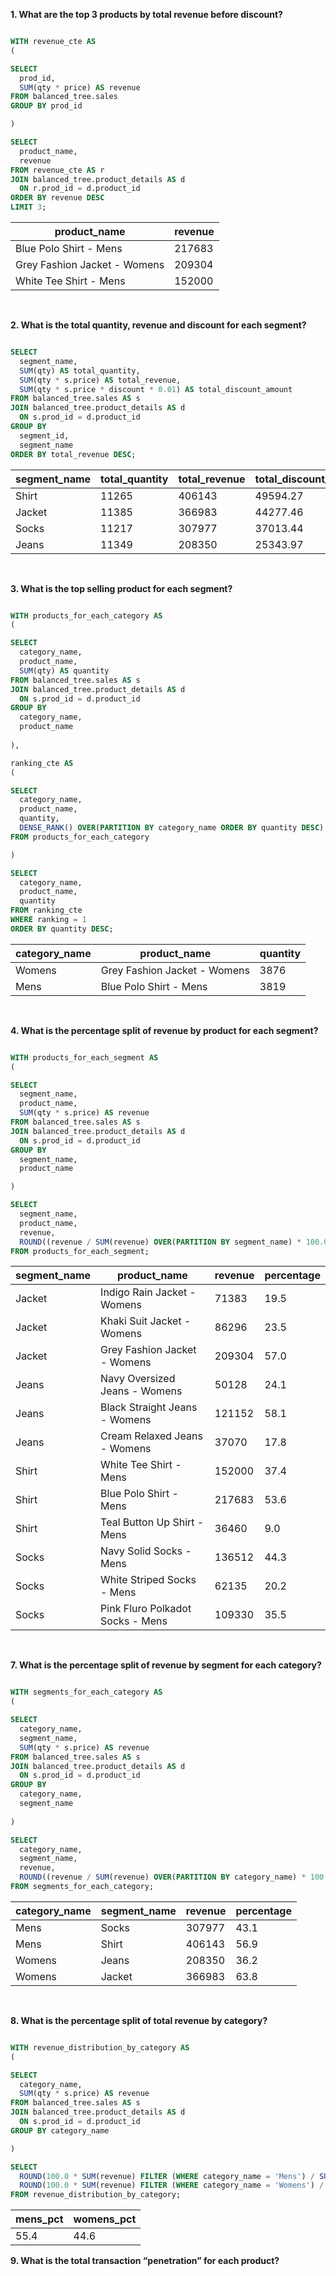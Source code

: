 **1. What are the top 3 products by total revenue before discount?**

````sql

WITH revenue_cte AS
(

SELECT
  prod_id,
  SUM(qty * price) AS revenue
FROM balanced_tree.sales
GROUP BY prod_id

)

SELECT 
  product_name,
  revenue
FROM revenue_cte AS r
JOIN balanced_tree.product_details AS d
  ON r.prod_id = d.product_id
ORDER BY revenue DESC
LIMIT 3;

````

| product_name                 | revenue |
| ---------------------------- | ------- |
| Blue Polo Shirt - Mens       | 217683  |
| Grey Fashion Jacket - Womens | 209304  |
| White Tee Shirt - Mens       | 152000  |

<br/>

**2. What is the total quantity, revenue and discount for each segment?**

````sql

SELECT
  segment_name,
  SUM(qty) AS total_quantity,
  SUM(qty * s.price) AS total_revenue,
  SUM(qty * s.price * discount * 0.01) AS total_discount_amount
FROM balanced_tree.sales AS s
JOIN balanced_tree.product_details AS d
  ON s.prod_id = d.product_id
GROUP BY 
  segment_id,
  segment_name
ORDER BY total_revenue DESC;

````

| segment_name | total_quantity | total_revenue | total_discount_amount |
| ------------ | -------------- | ------------- | --------------------- |
| Shirt        | 11265          | 406143        | 49594.27              |
| Jacket       | 11385          | 366983        | 44277.46              |
| Socks        | 11217          | 307977        | 37013.44              |
| Jeans        | 11349          | 208350        | 25343.97              |

<br/>

**3. What is the top selling product for each segment?**

````sql

WITH products_for_each_category AS
(

SELECT 
  category_name,
  product_name,
  SUM(qty) AS quantity
FROM balanced_tree.sales AS s
JOIN balanced_tree.product_details AS d
  ON s.prod_id = d.product_id
GROUP BY 
  category_name,
  product_name
  
),

ranking_cte AS
(

SELECT 
  category_name,
  product_name,
  quantity,
  DENSE_RANK() OVER(PARTITION BY category_name ORDER BY quantity DESC) AS ranking
FROM products_for_each_category

)

SELECT
  category_name,
  product_name,
  quantity
FROM ranking_cte
WHERE ranking = 1
ORDER BY quantity DESC;

````

| category_name | product_name                 | quantity |
| ------------- | ---------------------------- | -------- |
| Womens        | Grey Fashion Jacket - Womens | 3876     |
| Mens          | Blue Polo Shirt - Mens       | 3819     |

<br/>

**4. What is the percentage split of revenue by product for each segment?**

````sql

WITH products_for_each_segment AS
(

SELECT 
  segment_name,
  product_name,
  SUM(qty * s.price) AS revenue
FROM balanced_tree.sales AS s
JOIN balanced_tree.product_details AS d
  ON s.prod_id = d.product_id
GROUP BY 
  segment_name,
  product_name

)

SELECT
  segment_name,
  product_name,
  revenue,
  ROUND((revenue / SUM(revenue) OVER(PARTITION BY segment_name) * 100.0), 1) AS percentage
FROM products_for_each_segment;

````

| segment_name | product_name                     | revenue | percentage |
| ------------ | -------------------------------- | ------- | ---------- |
| Jacket       | Indigo Rain Jacket - Womens      | 71383   | 19.5       |
| Jacket       | Khaki Suit Jacket - Womens       | 86296   | 23.5       |
| Jacket       | Grey Fashion Jacket - Womens     | 209304  | 57.0       |
| Jeans        | Navy Oversized Jeans - Womens    | 50128   | 24.1       |
| Jeans        | Black Straight Jeans - Womens    | 121152  | 58.1       |
| Jeans        | Cream Relaxed Jeans - Womens     | 37070   | 17.8       |
| Shirt        | White Tee Shirt - Mens           | 152000  | 37.4       |
| Shirt        | Blue Polo Shirt - Mens           | 217683  | 53.6       |
| Shirt        | Teal Button Up Shirt - Mens      | 36460   | 9.0        |
| Socks        | Navy Solid Socks - Mens          | 136512  | 44.3       |
| Socks        | White Striped Socks - Mens       | 62135   | 20.2       |
| Socks        | Pink Fluro Polkadot Socks - Mens | 109330  | 35.5       |

<br/>

**7. What is the percentage split of revenue by segment for each category?**

````sql

WITH segments_for_each_category AS
(

SELECT
  category_name,  
  segment_name,
  SUM(qty * s.price) AS revenue
FROM balanced_tree.sales AS s
JOIN balanced_tree.product_details AS d
  ON s.prod_id = d.product_id
GROUP BY 
  category_name,	
  segment_name
  
)

SELECT
  category_name,
  segment_name,
  revenue,
  ROUND((revenue / SUM(revenue) OVER(PARTITION BY category_name) * 100.0), 1) AS percentage
FROM segments_for_each_category;

````

| category_name | segment_name | revenue | percentage |
| ------------- | ------------ | ------- | ---------- |
| Mens          | Socks        | 307977  | 43.1       |
| Mens          | Shirt        | 406143  | 56.9       |
| Womens        | Jeans        | 208350  | 36.2       |
| Womens        | Jacket       | 366983  | 63.8       |

<br/>

**8. What is the percentage split of total revenue by category?**

````sql

WITH revenue_distribution_by_category AS
(

SELECT
  category_name,  
  SUM(qty * s.price) AS revenue
FROM balanced_tree.sales AS s
JOIN balanced_tree.product_details AS d
  ON s.prod_id = d.product_id
GROUP BY category_name

)

SELECT 
  ROUND(100.0 * SUM(revenue) FILTER (WHERE category_name = 'Mens') / SUM(revenue) FILTER (WHERE category_name = 'Mens' OR category_name = 'Womens'), 1) AS mens_pct,
  ROUND(100.0 * SUM(revenue) FILTER (WHERE category_name = 'Womens') / SUM(revenue) FILTER (WHERE category_name = 'Mens' OR category_name = 'Womens'), 1) AS womens_pct
FROM revenue_distribution_by_category;

````

| mens_pct | womens_pct |
| -------- | ---------- |
| 55.4     | 44.6       |

**9. What is the total transaction “penetration” for each product?**
